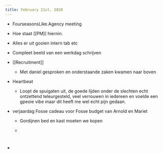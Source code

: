 ```yaml
---
title: February 21st, 2020
---
```


- FourseasonsLike.Agency meeting

- Hoe staat [[PM]] hiernin. 

- Alles er uit gooien intern tab etc 

- Compleet beeld van een werkdag schrijven

- [[Recruitment]]
	 - Met daniel gesproken en onderstaande zaken kwamen naar boven

- Heartbeat
	 - Loopt de spuigaten uit, de goede lijden onder de slechten echt ontzettend teleurgesteld, veel verrouwen in iedereen en voelde een gpeoie vibe maar dit heeft me wel echt pijn gedaan.

- verjaardag Fosse cadeau voor Fosse budget van Arnold en Mariet
	 - Gordijnen bed en kast moeten we kopen 

	 - 

- #
